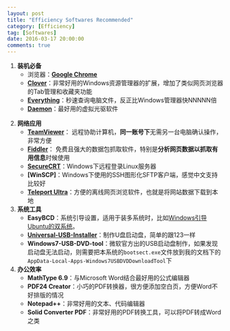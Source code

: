 ```yaml
---
layout: post
title: "Efficiency Softwares Recommended"
category: [Efficiency]
tag: [Softwares]
date: 2016-03-17 20:00:00
comments: true
---
```


1. **装机必备**
	+ 浏览器：**[Google Chrome](http://www.google.cn/chrome/browser/desktop/index.html)**
	+ **[Clover](http://ejie.me/download/)**：非常好用的Windows资源管理器的扩展，增加了类似网页浏览器的Tab管理和收藏夹功能
	+ **[Everything](http://www.voidtools.com/Everything-1.3.4.686.x64-Setup.exe)**：秒速查询电脑文件，反正比Windows管理器快NNNNN倍
	+ **[Daemon](http://na-us7.disc-tools.com/request?p=d3dd751a0425035b0e821547866b73e3/DTLiteInstaller.exe)**：最好用的虚拟光驱软件 

<!-- more -->

2. **网络应用**
	+ **[TeamViewer](http://download.teamviewer.com/download/TeamViewer_Setup_zhcn.exe)**： 远程协助计算机，**同一账号下**无需另一台电脑确认操作，非常方便
	+ **[Fiddler](https://www.telerik.com/download/fiddler)**： 免费且强大的数据包抓取软件，特别是**分析网页数据以抓取有用信息**时候使用
	+ **[SecureCRT](http://www.portablesoft.org/securecrt-securefx-integrated/)**：Windows下远程登录Linux服务器
	+ **[WinSCP]**：Windows下使用的SSH图形化SFTP客户端，感觉中文支持比较好
	+ **[Teleport Ultra](http://www.portablesoft.org/teleport-ultra/)**：方便的离线网页浏览软件，也就是将网站数据下载到本地
3.  **系统工具**
	+ **EasyBCD**：系统引导设置，适用于装多系统时，比如[Windows引导Ubuntu的双系统](http://blog.csdn.net/enter89/article/details/38414933)。
	+ **[Universal-USB-Installer](http://www.pendrivelinux.com/universal-usb-installer-easy-as-1-2-3/)**：制作U盘启动盘，简单的跟123一样
	+ **Windows7-USB-DVD-tool**：微软官方出的USB启动盘制作，如果发现启动盘无法启动，则需要把本系统的`bootsect.exe`文件放到我的文档下的`AppData-Local-Apps-Windows7USBDVDDownloadTool`下
4. **办公效率**
	+ **MathType 6.9**：与Microsoft Word结合最好用的公式编辑器
	+ **PDF24 Creator**：小巧的PDF转换器，很方便添加空白页，方便Word不好排版的情况
	+ **Notepad++**：非常好用的文本、代码编辑器
	+ **Solid Converter PDF**：非常好用的PDF转换工具，可以将PDF转成Word之类
